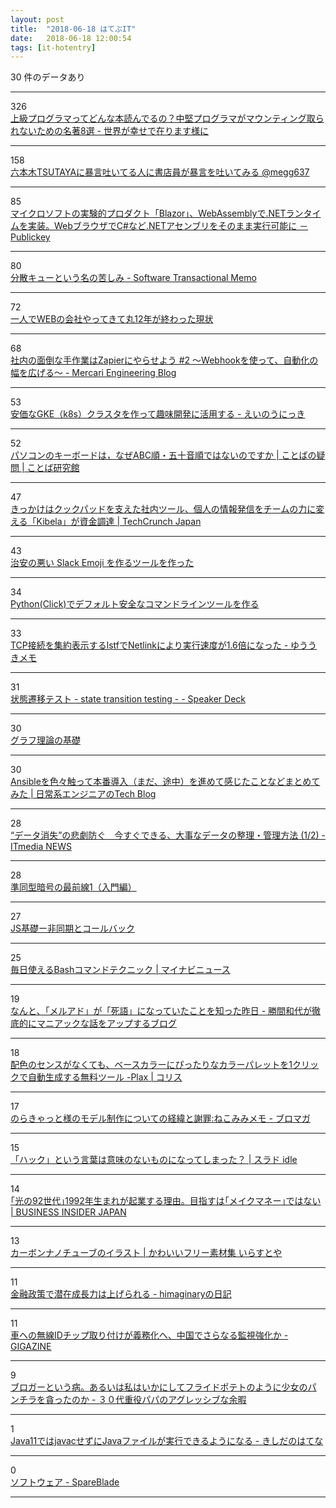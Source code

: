 ```yaml
---
layout: post
title:  "2018-06-18 はてぶIT"
date:   2018-06-18 12:00:54
tags: [it-hotentry]
---
```

30 件のデータあり

<hr><div class="row">
<div class="col-1"><span class="badge badge-pill badge-success h2">326</span></div>
<div class="col-11"><a href='https://valuable.hatenablog.com/entry/masterpieces-8' target='_blank'>上級プログラマってどんな本読んでるの？中堅プログラマがマウンティング取られないための名著8選 - 世界が幸せで在ります様に</a></div>
</div>
<hr>
<div class="row">
<div class="col-1"><span class="badge badge-pill badge-success h2">158</span></div>
<div class="col-11"><a href='https://anond.hatelabo.jp/20180617200828' target='_blank'>六本木TSUTAYAに暴言吐いてる人に書店員が暴言を吐いてみる @megg637</a></div>
</div>
<hr>
<div class="row">
<div class="col-1"><span class="badge badge-pill badge-success h2">85</span></div>
<div class="col-11"><a href='https://www.publickey1.jp/blog/18/blazorwebassemblynetwebcnet.html' target='_blank'>マイクロソフトの実験的プロダクト「Blazor」、WebAssemblyで.NETランタイムを実装。WebブラウザでC#など.NETアセンブリをそのまま実行可能に － Publickey</a></div>
</div>
<hr>
<div class="row">
<div class="col-1"><span class="badge badge-pill badge-success h2">80</span></div>
<div class="col-11"><a href='http://kumagi.hatenablog.com/entry/queue_struggle' target='_blank'>分散キューという名の苦しみ - Software Transactional Memo</a></div>
</div>
<hr>
<div class="row">
<div class="col-1"><span class="badge badge-pill badge-success h2">72</span></div>
<div class="col-11"><a href='https://anond.hatelabo.jp/20180617213823' target='_blank'>一人でWEBの会社やってきて丸12年が終わった現状</a></div>
</div>
<hr>
<div class="row">
<div class="col-1"><span class="badge badge-pill badge-success h2">68</span></div>
<div class="col-11"><a href='http://tech.mercari.com/entry/2018/06/12/110000' target='_blank'>社内の面倒な手作業はZapierにやらせよう #2 〜Webhookを使って、自動化の幅を広げる〜 - Mercari Engineering Blog</a></div>
</div>
<hr>
<div class="row">
<div class="col-1"><span class="badge badge-pill badge-success h2">53</span></div>
<div class="col-11"><a href='http://blog.a-know.me/entry/2018/06/17/220222' target='_blank'>安価なGKE（k8s）クラスタを作って趣味開発に活用する - えいのうにっき</a></div>
</div>
<hr>
<div class="row">
<div class="col-1"><span class="badge badge-pill badge-success h2">52</span></div>
<div class="col-11"><a href='https://kotobaken.jp/qa/yokuaru/qa-35/' target='_blank'>パソコンのキーボードは，なぜABC順・五十音順ではないのですか | ことばの疑問 | ことば研究館</a></div>
</div>
<hr>
<div class="row">
<div class="col-1"><span class="badge badge-pill badge-success h2">47</span></div>
<div class="col-11"><a href='https://jp.techcrunch.com/2018/06/18/bitjourney-fundraising/' target='_blank'>きっかけはクックパッドを支えた社内ツール、個人の情報発信をチームの力に変える「Kibela」が資金調達 | TechCrunch Japan</a></div>
</div>
<hr>
<div class="row">
<div class="col-1"><span class="badge badge-pill badge-success h2">43</span></div>
<div class="col-11"><a href='https://qiita.com/zk_phi/items/8a24b8ad9d1eabd364aa' target='_blank'>治安の悪い Slack Emoji を作るツールを作った</a></div>
</div>
<hr>
<div class="row">
<div class="col-1"><span class="badge badge-pill badge-success h2">34</span></div>
<div class="col-11"><a href='https://qiita.com/shiimaxx/items/654763a9d7481f3c0188' target='_blank'>Python(Click)でデフォルト安全なコマンドラインツールを作る</a></div>
</div>
<hr>
<div class="row">
<div class="col-1"><span class="badge badge-pill badge-success h2">33</span></div>
<div class="col-11"><a href='https://memo.yuuk.io/entry/2018/06/18/003157' target='_blank'>TCP接続を集約表示するlstfでNetlinkにより実行速度が1.6倍になった - ゆううきメモ</a></div>
</div>
<hr>
<div class="row">
<div class="col-1"><span class="badge badge-pill badge-success h2">31</span></div>
<div class="col-11"><a href='https://speakerdeck.com/imtnd/zhuang-tai-qian-yi-tesuto-state-transition-testing?slide=1' target='_blank'>状態遷移テスト - state transition testing - - Speaker Deck</a></div>
</div>
<hr>
<div class="row">
<div class="col-1"><span class="badge badge-pill badge-success h2">30</span></div>
<div class="col-11"><a href='https://qiita.com/maskot1977/items/e1819b7a1053eb9f7d61' target='_blank'>グラフ理論の基礎</a></div>
</div>
<hr>
<div class="row">
<div class="col-1"><span class="badge badge-pill badge-success h2">30</span></div>
<div class="col-11"><a href='https://sky-joker.tech/2018/06/16/ansible%E3%82%92%E8%89%B2%E3%80%85%E8%A7%A6%E3%81%A3%E3%81%A6%E6%9C%AC%E7%95%AA%E5%B0%8E%E5%85%A5%EF%BC%88%E3%81%BE%E3%81%A0%E3%80%81%E9%80%94%E4%B8%AD%EF%BC%89%E3%82%92%E9%80%B2%E3%82%81%E3%81%A6/' target='_blank'>Ansibleを色々触って本番導入（まだ、途中）を進めて感じたことなどまとめてみた | 日常系エンジニアのTech Blog</a></div>
</div>
<hr>
<div class="row">
<div class="col-1"><span class="badge badge-pill badge-success h2">28</span></div>
<div class="col-11"><a href='http://www.itmedia.co.jp/news/articles/1806/18/news028.html' target='_blank'>“データ消失”の悲劇防ぐ　今すぐできる、大事なデータの整理・管理方法 (1/2) - ITmedia NEWS</a></div>
</div>
<hr>
<div class="row">
<div class="col-1"><span class="badge badge-pill badge-success h2">28</span></div>
<div class="col-11"><a href='https://qiita.com/herumi/items/d8645efe2cc5be2e7ee3' target='_blank'>準同型暗号の最前線1（入門編）</a></div>
</div>
<hr>
<div class="row">
<div class="col-1"><span class="badge badge-pill badge-success h2">27</span></div>
<div class="col-11"><a href='https://qiita.com/haoyu_ma/items/bbb96193733419a07bd2' target='_blank'>JS基礎ー非同期とコールバック</a></div>
</div>
<hr>
<div class="row">
<div class="col-1"><span class="badge badge-pill badge-success h2">25</span></div>
<div class="col-11"><a href='https://news.mynavi.jp/article/20180618-647436/' target='_blank'>毎日使えるBashコマンドテクニック | マイナビニュース</a></div>
</div>
<hr>
<div class="row">
<div class="col-1"><span class="badge badge-pill badge-success h2">19</span></div>
<div class="col-11"><a href='http://katsumakazuyo.hatenablog.com/entry/2018/06/18/085726' target='_blank'>なんと、「メルアド」が「死語」になっていたことを知った昨日 - 勝間和代が徹底的にマニアックな話をアップするブログ</a></div>
</div>
<hr>
<div class="row">
<div class="col-1"><span class="badge badge-pill badge-success h2">18</span></div>
<div class="col-11"><a href='https://coliss.com/articles/build-websites/operation/design/ui-color-palette-generator-plax.html' target='_blank'>配色のセンスがなくても、ベースカラーにぴったりなカラーパレットを1クリックで自動生成する無料ツール -Plax | コリス</a></div>
</div>
<hr>
<div class="row">
<div class="col-1"><span class="badge badge-pill badge-success h2">17</span></div>
<div class="col-11"><a href='http://ch.nicovideo.jp/nekomimi/blomaga/ar1579494?_topic=nicovideo_user_blomaga_upload' target='_blank'>のらきゃっと様のモデル制作についての経緯と謝罪:ねこみみメモ - ブロマガ</a></div>
</div>
<hr>
<div class="row">
<div class="col-1"><span class="badge badge-pill badge-success h2">15</span></div>
<div class="col-11"><a href='https://idle.srad.jp/story/18/06/16/2246236/' target='_blank'>「ハック」という言葉は意味のないものになってしまった？ | スラド idle</a></div>
</div>
<hr>
<div class="row">
<div class="col-1"><span class="badge badge-pill badge-success h2">14</span></div>
<div class="col-11"><a href='https://www.businessinsider.jp/post-169430' target='_blank'>｢光の92世代｣1992年生まれが起業する理由。目指すは｢メイクマネー｣ではない | BUSINESS INSIDER JAPAN</a></div>
</div>
<hr>
<div class="row">
<div class="col-1"><span class="badge badge-pill badge-success h2">13</span></div>
<div class="col-11"><a href='https://www.irasutoya.com/2018/06/blog-post_718.html' target='_blank'>カーボンナノチューブのイラスト | かわいいフリー素材集 いらすとや</a></div>
</div>
<hr>
<div class="row">
<div class="col-1"><span class="badge badge-pill badge-success h2">11</span></div>
<div class="col-11"><a href='http://d.hatena.ne.jp/himaginary/20180617/Summers_on_natural_rate_hypothesis_straitjacket' target='_blank'>金融政策で潜在成長力は上げられる - himaginaryの日記</a></div>
</div>
<hr>
<div class="row">
<div class="col-1"><span class="badge badge-pill badge-success h2">11</span></div>
<div class="col-11"><a href='https://gigazine.net/news/20180617-china-track-citizen-cars-rfid-chip/' target='_blank'>車への無線IDチップ取り付けが義務化へ、中国でさらなる監視強化か - GIGAZINE</a></div>
</div>
<hr>
<div class="row">
<div class="col-1"><span class="badge badge-pill badge-success h2">9</span></div>
<div class="col-11"><a href='https://tanaka4545kakuei.hatenablog.com/entry/2018/06/17/234325' target='_blank'>ブロガーという病。あるいは私はいかにしてフライドポテトのように少女のパンチラを貪ったのか - ３０代重役パパのアグレッシブな余暇</a></div>
</div>
<hr>
<div class="row">
<div class="col-1"><span class="badge badge-pill badge-success h2">1</span></div>
<div class="col-11"><a href='http://d.hatena.ne.jp/nowokay/20180617#1529239404' target='_blank'>Java11ではjavacせずにJavaファイルが実行できるようになる - きしだのはてな</a></div>
</div>
<hr>
<div class="row">
<div class="col-1"><span class="badge badge-pill badge-success h2">0</span></div>
<div class="col-11"><a href='http://tomatoes.michikusa.jp/tool.html#14' target='_blank'>ソフトウェア - SpareBlade</a></div>
</div>
<hr>
